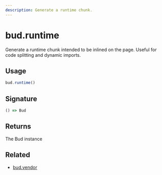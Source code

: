 ```yaml
---
description: Generate a runtime chunk.
---
```


# bud.runtime

Generate a runtime chunk intended to be inlined on the page.
Useful for code splitting and dynamic imports.



## Usage

```js
bud.runtime()
```

## Signature

```ts
() => Bud
```

## Returns

The Bud instance

## Related

- [bud.vendor](config-vendor.md)
